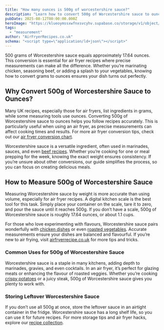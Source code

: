 ```yaml
---
title: "How many ounces is 500g of worcestershire sauce?"
description: "Learn how to convert 500g of Worcestershire sauce to ounces with our easy guide. Perfect for air fryer recipes and precise cooking measurements."
pubDate: 2025-08-12T00:00:00.000Z
heroImage: "https://klueoymssxwfnxsvcyhv.supabase.co/storage/v1/object/public/md/500g-worcestershire-sauce-to-ounces-95285efa.webp"
tags:
  - "measurement"
author: "AirFryerRecipes.co.uk"
schema: "<script type=\"application/ld+json\"></script>"
---
```


<p>500 grams of Worcestershire sauce equals approximately 17.64 ounces. This conversion is essential for air fryer recipes where precise measurements can make all the difference. Whether you’re marinating chicken, seasoning beef, or adding a splash to your vegetables, knowing how to convert grams to ounces ensures your dish turns out perfectly.</p>

<h2>Why Convert 500g of Worcestershire Sauce to Ounces?</h2>
<p>Many UK recipes, especially those for air fryers, list ingredients in grams, while some measuring tools use ounces. Converting 500g of Worcestershire sauce to ounces helps you follow recipes accurately. This is particularly useful when using an air fryer, as precise measurements can affect cooking times and results. For more air fryer conversion tips, check out our <a href=https://www.airfryerrecipe.co.uk/air-fryer-conversion-chart>air fryer conversion chart</a>.</p>
<p>Worcestershire sauce is a versatile ingredient, often used in marinades, sauces, and even <a href=https://www.airfryerrecipe.co.uk/recipe-category/beef>beef recipes</a>. Whether you’re cooking for one or meal prepping for the week, knowing the exact weight ensures consistency. If you’re unsure about other conversions, our guide simplifies the process, so you can focus on creating delicious meals.</p>

<h2>How to Measure 500g of Worcestershire Sauce</h2>
<p>Measuring Worcestershire sauce by weight is more accurate than using volume, especially for air fryer recipes. A digital kitchen scale is the best tool for this task. Simply place your container on the scale, tare it to zero, and pour the sauce until it reaches 500g. If you don’t have a scale, 500g of Worcestershire sauce is roughly 17.64 ounces, or about 1.1 cups.</p>
<p>For those who love experimenting with flavours, Worcestershire sauce pairs wonderfully with <a href=https://www.airfryerrecipe.co.uk/recipe-category/chicken>chicken dishes</a> or even <a href=https://www.airfryerrecipe.co.uk/recipe-category/vegetables>roasted vegetables</a>. Accurate measurements ensure your dishes are balanced and flavourful. If you’re new to air frying, visit <a href=https://www.airfryerrecipe.co.uk>airfryerrecipe.co.uk</a> for more tips and tricks.</p>

<h3>Common Uses for 500g of Worcestershire Sauce</h3>
<p>Worcestershire sauce is a staple in many kitchens, adding depth to marinades, gravies, and even cocktails. In an air fryer, it’s perfect for glazing meats or enhancing the flavour of roasted veggies. Whether you’re cooking <a href=https://www.airfryerrecipe.co.uk/recipe-category/potatoes>crispy potatoes</a> or a juicy steak, 500g of Worcestershire sauce gives you plenty to work with.</p>

<h3>Storing Leftover Worcestershire Sauce</h3>
<p>If you don’t use all 500g at once, store the leftover sauce in an airtight container in the fridge. Worcestershire sauce has a long shelf life, so you can use it for future recipes. For more storage tips and air fryer hacks, explore our <a href=https://www.airfryerrecipe.co.uk/recipes>recipe collection</a>.</p>